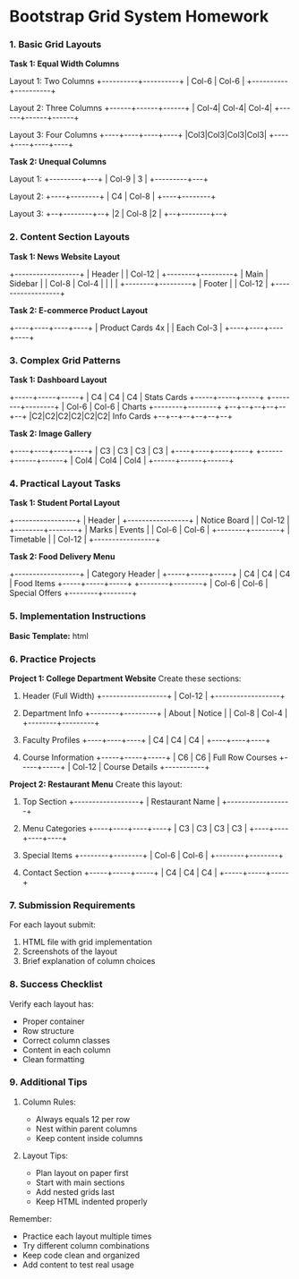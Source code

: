 # Bootstrap Grid System Homework

### 1. Basic Grid Layouts

**Task 1: Equal Width Columns**

Layout 1: Two Columns
+----------+----------+
|  Col-6   |  Col-6   |
+----------+----------+

Layout 2: Three Columns
+------+------+------+
| Col-4| Col-4| Col-4|
+------+------+------+

Layout 3: Four Columns
+----+----+----+----+
|Col3|Col3|Col3|Col3|
+----+----+----+----+


**Task 2: Unequal Columns**

Layout 1:
+---------+---+
|  Col-9  | 3 |
+---------+---+

Layout 2:
+----+--------+
| C4 | Col-8  |
+----+--------+

Layout 3:
+--+--------+--+
|2 | Col-8  |2 |
+--+--------+--+


### 2. Content Section Layouts

**Task 1: News Website Layout**

+------------------+
|     Header       |
|     Col-12       |
+--------+---------+
| Main   | Sidebar |
| Col-8  | Col-4   |
|        |         |
+--------+---------+
|     Footer       |
|     Col-12       |
+------------------+


**Task 2: E-commerce Product Layout**

+----+----+----+----+
| Product Cards 4x   |
| Each Col-3        |
+----+----+----+----+


### 3. Complex Grid Patterns

**Task 1: Dashboard Layout**

+-----+-----+-----+
| C4  | C4  | C4  | Stats Cards
+-----+-----+-----+
+--------+--------+ 
| Col-6  | Col-6  | Charts
+--------+--------+
+--+--+--+--+--+--+ 
|C2|C2|C2|C2|C2|C2| Info Cards
+--+--+--+--+--+--+


**Task 2: Image Gallery**

+----+----+----+----+
| C3 | C3 | C3 | C3 |
+----+----+----+----+
+------+------+------+
| Col4 | Col4 | Col4 |
+------+------+------+


### 4. Practical Layout Tasks

**Task 1: Student Portal Layout**

+-----------------+
|     Header      |
+-----------------+
| Notice Board    |
| Col-12          |
+--------+--------+
| Marks  | Events |
| Col-6  | Col-6  |
+--------+--------+
| Timetable       |
| Col-12          |
+-----------------+


**Task 2: Food Delivery Menu**

+------------------+
| Category Header  |
+-----+-----+-----+
| C4  | C4  | C4  | Food Items
+-----+-----+-----+
+--------+--------+
| Col-6  | Col-6  | Special Offers
+--------+--------+


### 5. Implementation Instructions

**Basic Template:**
html
<!DOCTYPE html>
<html>
<head>
    <title>Grid Practice</title>
    <link href="https://cdn.jsdelivr.net/npm/bootstrap@5.3.2/dist/css/bootstrap.min.css" rel="stylesheet">
    
</head>
<body>
    <div class="container">
        <!-- Add your grid here -->
    </div>
    <script src="https://cdn.jsdelivr.net/npm/bootstrap@5.3.2/dist/js/bootstrap.bundle.min.js"></script>
</body>
</html>


### 6. Practice Projects

**Project 1: College Department Website**
Create these sections:

1. Header (Full Width)
+------------------+
|     Col-12       |
+------------------+

2. Department Info
+--------+---------+
| About  | Notice  |
| Col-8  | Col-4   |
+--------+---------+

3. Faculty Profiles
+----+----+----+
| C4 | C4 | C4 |
+----+----+----+

4. Course Information
+-----+-----+-----+
| C6  | C6  | Full Row Courses
+-----+-----+
| Col-12    | Course Details
+-----------+


**Project 2: Restaurant Menu**
Create this layout:

1. Top Section
+------------------+
| Restaurant Name  |
+------------------+

2. Menu Categories
+----+----+----+----+
| C3 | C3 | C3 | C3 |
+----+----+----+----+   

3. Special Items
+--------+--------+
| Col-6  | Col-6  |
+--------+--------+

4. Contact Section
+-----+-----+-----+
| C4  | C4  | C4  |
+-----+-----+-----+


### 7. Submission Requirements

For each layout submit:
1. HTML file with grid implementation
2. Screenshots of the layout
3. Brief explanation of column choices

### 8. Success Checklist

Verify each layout has:
- Proper container
- Row structure
- Correct column classes
- Content in each column
- Clean formatting

### 9. Additional Tips

1. Column Rules:
   - Always equals 12 per row
   - Nest within parent columns
   - Keep content inside columns

2. Layout Tips:
   - Plan layout on paper first
   - Start with main sections
   - Add nested grids last
   - Keep HTML indented properly

Remember:
- Practice each layout multiple times
- Try different column combinations
- Keep code clean and organized
- Add content to test real usage